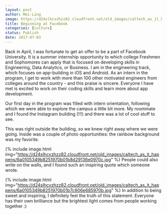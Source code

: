 ```yaml
---
layout: post
author: Mei-Ling
image: https://d24slhcvzhzz82.cloudfront.net/old_images/caltech_as_it_happens/6a0105349b8251970b01b8d291368a970c.jpg
title: Beginning at Facebook
categories: [culture]
status: Publish
date: 2017-07-03
---
```


Back in April, I was fortunate to get an offer to be a part of Facebook University. It is a summer internship opportunity to which college Freshmen and Sophomores can apply that is focused on developing skills in Engineering, Data Analytics, or Business. I am in the engineering track, which focuses on app-building in iOS and Android. As an intern in the program, I get to work with more than 100 other motivated engineers from colleges around the country - and this praise is sincere. Everyone I have met is excited to work on their coding skills and learn more about app development.

Our first day in the program was filled with intern orientation, following which we were able to explore the campus a little bit more. My roommate and I found the Instagram building (!!!) and there was a lot of cool stuff to see.

This was right outside the building, so we knew right away where we were going. Inside was a couple of photo opportunities: the rainbow background was my favorite.


{% include image.html img="https://d24slhcvzhzz82.cloudfront.net/old_images/caltech_as_it_happens/6a0105349b8251970b01b8d29136e0970c.jpg" %}
People could also write on the walls, and I found such an inspiring quote which someone wrote.


{% include image.html img="https://d24slhcvzhzz82.cloudfront.net/old_images/caltech_as_it_happens/6a0105349b8251970b01b7c906e685970b.jpg" %}
In addition to being sweet and inspiring, I definitely feel the truth of this statement. Everyone has their own brilliance but the brightest light comes from people working together :)
